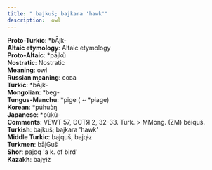 ```yaml
---
title: " bajkuš; bajkara 'hawk'"
description:  owl
---
```


<strong>Proto-Turkic</strong>:  *bĀjk-<br>
<strong>Altaic etymology</strong>:  Altaic etymology<br>
<strong> Proto-Altaic</strong>:  *pā̀jkù<br>
<strong>Nostratic</strong>:  Nostratic<br>
<strong>Meaning</strong>:  owl<br>
<strong>Russian meaning</strong>:  сова<br>
<strong>Turkic</strong>:  *bĀjk-<br>
<strong>Mongolian</strong>:  *beg-<br>
<strong>Tungus-Manchu</strong>:  *pige ( ~ *piage)<br>
<strong>Korean</strong>:  *púhuǝ̀ŋ<br>
<strong>Japanese</strong>:  *pùkù-<br>
<strong>Comments</strong>:  VEWT 57, ЭСТЯ 2, 32-33. Turk. > MMong. (ZM) beiquš.<br>
<strong>Turkish</strong>:  bajkuš; bajkara 'hawk'<br>
<strong>Middle Turkic</strong>:  bajquš, bajqɨz<br>
<strong>Turkmen</strong>:  bājGuš<br>
<strong>Shor</strong>:  pajoq 'a k. of bird'<br>
<strong>Kazakh</strong>:  bajɣɨz<br>



